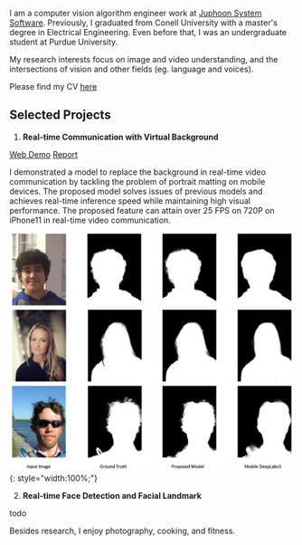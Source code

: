 I am a computer vision algorithm engineer work at [Juphoon System Software](https://www.juphoon.com/en/).
Previously, I graduated from Conell University with a master's degree in Electrical Engineering. Even before that, I was an undergraduate student at Purdue University.

My research interests focus on image and video understanding, and the intersections of vision and other fields 
(eg. language and voices).

Please find my CV [here](assets/docs/about/CV_KeyuanZhang.pdf)

## Selected Projects
1. **Real-time Communication with Virtual Background**

[Web Demo](https://kz.42.github.io/virtual_background/) [Report](docs/virtual_background/virtual_background.pdf)

I demonstrated a model to replace the background in real-time video communication by tackling the problem of portrait matting on mobile devices. The proposed model solves issues of previous models and achieves real-time inference speed while maintaining high visual performance. The proposed feature can attain over 25 FPS on 720P on iPhone11 in real-time video communication. 

![vb-eval](assets/images/model_eval.jpeg){: style="width:100%;"}

2. **Real-time Face Detection and Facial Landmark**

todo

Besides research, I enjoy photography, cooking, and fitness.
